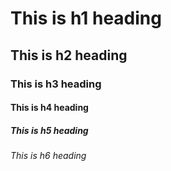 # This is h1 heading
## This is h2 heading
### This is h3 heading
#### This is h4 heading
##### This is h5 heading
###### This is h6 heading
